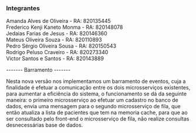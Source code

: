 ### Integrantes

Amanda Alves de Oliveira - RA: 820135445 <br>
Frederico Kenji Kaneto Monma - RA: 820148078 <br>
Jedaias Farias de Jesus - RA: 820146360 <br>
Mateus Oliveira Souza - RA: 820110893 <br>
Pedro Sérgio Oliveira Sousa - RA: 820150543 <br>
Rodrigo Peluso Craveiro - RA: 820273340 <br>
Victor Santos e Santos - RA: 820143889


-------      Barramento      -------

Nesta nova versão nos implementamos um barramento de eventos, cuja a finalidade é efetuar a comunicação entre os dois microsserviços existentes, para aumentar a eficiência do sistema, o funcionamento se dá da seguinte maneira: o primeiro microsserviço ao efetuar um cadastro no banco de dados, envia uma mensagem para o segundo microsserviço de fila, que então atualiza a lista de pacientes que tem na memoria cache, para que ao ser consultado pelo front-end o microsserviço de fila, não realize consultas desnecessárias base de dados. 


